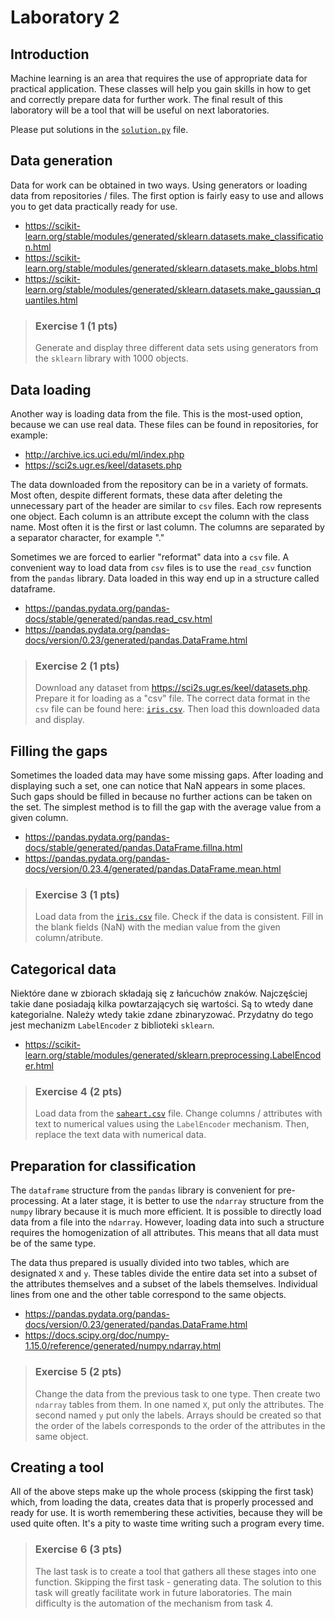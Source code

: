 # Laboratory 2

## Introduction

Machine learning is an area that requires the use of appropriate data for practical application. These classes will help you gain skills in how to get and correctly prepare data for further work. The final result of this laboratory will be a tool that will be useful on next laboratories.

Please put solutions in the [`solution.py`](solution.py) file.

## Data generation

Data for work can be obtained in two ways. Using generators or loading data from repositories / files. The first option is fairly easy to use and allows you to get data practically ready for use.

- https://scikit-learn.org/stable/modules/generated/sklearn.datasets.make_classification.html
- https://scikit-learn.org/stable/modules/generated/sklearn.datasets.make_blobs.html
- https://scikit-learn.org/stable/modules/generated/sklearn.datasets.make_gaussian_quantiles.html

> ### Exercise 1 (1 pts)
>
> Generate and display three different data sets using generators from the `sklearn` library with 1000 objects.

## Data loading

Another way is loading data from the file. This is the most-used option, because we can use real data. These files can be found in repositories, for example:

- http://archive.ics.uci.edu/ml/index.php
- https://sci2s.ugr.es/keel/datasets.php

The data downloaded from the repository can be in a variety of formats. Most often, despite different formats, these data after deleting the unnecessary part of the header are similar to `csv` files. Each row represents one object. Each column is an attribute except the column with the class name. Most often it is the first or last column. The columns are separated by a separator character, for example "." 

Sometimes we are forced to earlier "reformat" data into a `csv` file. A convenient way to load data from `csv` files is to use the `read_csv` function from the `pandas` library. Data loaded in this way end up in a structure called dataframe.

- https://pandas.pydata.org/pandas-docs/stable/generated/pandas.read_csv.html
- https://pandas.pydata.org/pandas-docs/version/0.23/generated/pandas.DataFrame.html

> ### Exercise 2 (1 pts)
>
> Download any dataset from https://sci2s.ugr.es/keel/datasets.php. Prepare it for loading as a "csv" file. The correct data format in the `csv` file can be found here: [`iris.csv`](data/iris.csv). Then load this downloaded data and display.

## Filling the gaps

Sometimes the loaded data may have some missing gaps. After loading and displaying such a set, one can notice that NaN appears in some places. Such gaps should be filled in because no further actions can be taken on the set. The simplest method is to fill the gap with the average value from a given column.

- https://pandas.pydata.org/pandas-docs/stable/generated/pandas.DataFrame.fillna.html
- https://pandas.pydata.org/pandas-docs/version/0.23.4/generated/pandas.DataFrame.mean.html

> ### Exercise 3 (1 pts)
>
> Load data from the [`iris.csv`](data/iris.csv) file. Check if the data is consistent. Fill in the blank fields (NaN) with the median value from the given column/atribute.

## Categorical data

Niektóre dane w zbiorach składają się z łańcuchów znaków. Najczęściej takie dane posiadają kilka powtarzających się wartości. Są to wtedy dane kategorialne. Należy wtedy takie zdane zbinaryzować. Przydatny do tego jest mechanizm `LabelEncoder` z biblioteki `sklearn`.

- https://scikit-learn.org/stable/modules/generated/sklearn.preprocessing.LabelEncoder.html

> ### Exercise 4 (2 pts)
>
> Load data from the [`saheart.csv`](data/saheart.csv) file. Change columns / attributes with text to numerical values using the `LabelEncoder` mechanism. Then, replace the text data with numerical data.

## Preparation for classification

The `dataframe` structure from the `pandas` library is convenient for pre-processing. At a later stage, it is better to use the `ndarray` structure from the `numpy` library because it is much more efficient. It is possible to directly load data from a file into the `ndarray`. However, loading data into such a structure requires the homogenization of all attributes. This means that all data must be of the same type.

The data thus prepared is usually divided into two tables, which are designated `X` and `y`. These tables divide the entire data set into a subset of the attributes themselves and a subset of the labels themselves. Individual lines from one and the other table correspond to the same objects.

- https://pandas.pydata.org/pandas-docs/version/0.23/generated/pandas.DataFrame.html
- https://docs.scipy.org/doc/numpy-1.15.0/reference/generated/numpy.ndarray.html

> ### Exercise 5 (2 pts)
>
> Change the data from the previous task to one type. Then create two `ndarray` tables from them. In one named `X`, put only the attributes. The second named `y` put only the labels. Arrays should be created so that the order of the labels corresponds to the order of the attributes in the same object.

## Creating a tool

All of the above steps make up the whole process (skipping the first task) which, from loading the data, creates data that is properly processed and ready for use. It is worth remembering these activities, because they will be used quite often. It's a pity to waste time writing such a program every time.

> ### Exercise 6 (3 pts)
>
> The last task is to create a tool that gathers all these stages into one function. Skipping the first task - generating data. The solution to this task will greatly facilitate work in future laboratories. The main difficulty is the automation of the mechanism from task 4.

